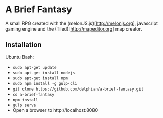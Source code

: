 # A Brief Fantasy
A small RPG created with the (melonJS.js)[http://melonjs.org],  javascript gaming engine and the (Tiled)[http://mapeditor.org] map creator.

## Installation
Ubuntu Bash:
 - `sudo apt-get update`
 - `sudo apt-get install nodejs`
 - `sudo apt-get install npm`
 - `sudo npm install -g gulp-cli`
 - `git clone https://github.com/delphian/a-brief-fantasy.git`
 - `cd a-brief-fantasy`
 - `npm install`
 - `gulp serve`
 - Open a browser to http://localhost:8080

